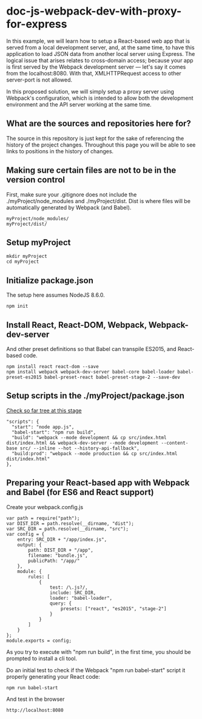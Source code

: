 # doc-js-webpack-dev-with-proxy-for-express

In this example, we will learn how to setup a React-based web app that is served from a local development server, and, at the same time, to have this application to load JSON data from another local server using Express. The logical issue that arises relates to cross-domain access; because your app is first served by the Webpack development server — let's say it comes from the localhost:8080. With that, XMLHTTPRequest access to other server-port is not allowed.

In this proposed solution, we will simply setup a proxy server using Webpack's configuration, which is intended to allow both the development environment and the API server working at the same time.  

## What are the sources and repositories here for?

The source in this repository is just kept for the sake of referencing the history of the project changes. Throughout this page you will be able to see links to positions in the history of changes.   

## Making sure certain files are not to be in the version control

First, make sure your .gitignore does not include the ./myProject/node_modules and ./myProject/dist. Dist is where files will be automatically generated by Webpack (and Babel).

```
myProject/node_modules/
myProject/dist/
```

## Setup myProject

```
mkdir myProject
cd myProject
```

## Initialize package.json  

The setup here assumes NodeJS 8.6.0.

```
npm init  
```

## Install React, React-DOM, Webpack, Webpack-dev-server

And other preset definitions so that Babel can transpile ES2015, and React-based code.

```
npm install react react-dom --save
npm install webpack webpack-dev-server babel-core babel-loader babel-preset-es2015 babel-preset-react babel-preset-stage-2 --save-dev
```

## Setup scripts in the ./myProject/package.json

[Check so far tree at this stage](https://github.com/taboca/doc-js-webpack-dev-with-proxy-for-express/tree/8c2acc960ccb4ee9c043f160544b3cc0c964a929)

```
"scripts": {
  "start": "node app.js",
  "babel-start": "npm run build",
  "build": "webpack --mode development && cp src/index.html dist/index.html && webpack-dev-server --mode development --content-base src/ --inline --hot --history-api-fallback",
  "build:prod": "webpack --mode production && cp src/index.html dist/index.html"
},
```

## Preparing your React-based app with Webpack and Babel (for ES6 and React support)

Create your webpack.config.js

```
var path = require("path");
var DIST_DIR = path.resolve(__dirname, "dist");
var SRC_DIR = path.resolve(__dirname, "src");
var config = {
    entry: SRC_DIR + "/app/index.js",
    output: {
        path: DIST_DIR + "/app",
        filename: "bundle.js",
        publicPath: "/app/"
    },
    module: {
        rules: [
            {
                test: /\.js?/,
                include: SRC_DIR,
                loader: "babel-loader",
                query: {
                    presets: ["react", "es2015", "stage-2"]
                }
            }
        ]
    }
};
module.exports = config;

```

As you try to execute with "npm run build", in the first time, you should be prompted to install a cli tool.

Do an initial test to check if the Webpack "npm run babel-start" script it properly generating your React code:

```
npm run babel-start
```

And test in the browser

```
http://localhost:8080
```
